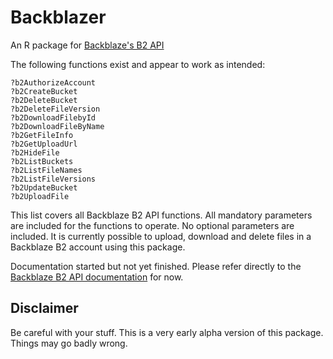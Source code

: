 Backblazer
=======

An R package for [Backblaze's B2 API](https://www.backblaze.com/b2/docs/)

The following functions exist and appear to work as intended:

```
?b2AuthorizeAccount
?b2CreateBucket
?b2DeleteBucket
?b2DeleteFileVersion
?b2DownloadFilebyId
?b2DownloadFileByName
?b2GetFileInfo
?b2GetUploadUrl
?b2HideFile
?b2ListBuckets
?b2ListFileNames
?b2ListFileVersions
?b2UpdateBucket
?b2UploadFile
```
This list covers all Backblaze B2 API functions. All mandatory parameters are included for the functions to operate. No optional parameters are included. It is currently possible to upload, download and delete files in a Backblaze B2 account using this package.

Documentation started but not yet finished. Please refer directly to the [Backblaze B2 API documentation](https://www.backblaze.com/b2/docs/) for now.

## Disclaimer

Be careful with your stuff. This is a very early alpha version of this package. Things may go badly wrong.





